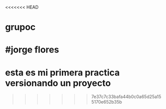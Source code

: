 <<<<<<< HEAD
# grupoc
#jorge flores
=======
# esta es mi primera practica versionando un proyecto
>>>>>>> 7e37c7c33bafa44b0c0a65d25a155170e652b35b
